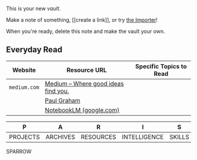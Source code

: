This is your new *vault*.

Make a note of something, [[create a link]], or try [the Importer](https://help.obsidian.md/Plugins/Importer)!

When you're ready, delete this note and make the vault your own.



## Everyday Read

| Website      | Resource URL                                               | Specific Topics to Read |
| ------------ | ---------------------------------------------------------- | ----------------------- |
| `medium.com` | [Medium – Where good ideas find you.](https://medium.com/) |                         |
|              | [Paul Graham](https://paulgraham.com/index.html)           |                         |
|              | [NotebookLM (google.com)](https://notebooklm.google.com/)  |                         |


| P        | A        | R         | I            | S      |
| -------- | -------- | --------- | ------------ | ------ |
| PROJECTS | ARCHIVES | RESOURCES | INTELLIGENCE | SKILLS |
SPARROW










